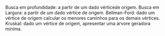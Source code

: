 Busca em profundidade: a partir de um dado vérticede origem.
Busca em Largura: a partir de um dado vértice de origem.
Bellman-Ford: dado um vértice de origem calcular os menores caminhos para os demais vértices.
Kruskal: dado um vértice de origem, apresentar uma árvore geradora mínima.